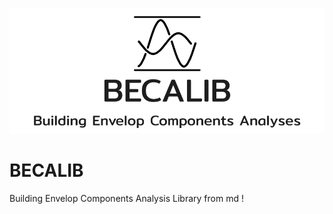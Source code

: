 
![BECALIB Logo](docs\images\logo_big.svg)

# BECALIB
Building Envelop Components Analysis Library from md
!